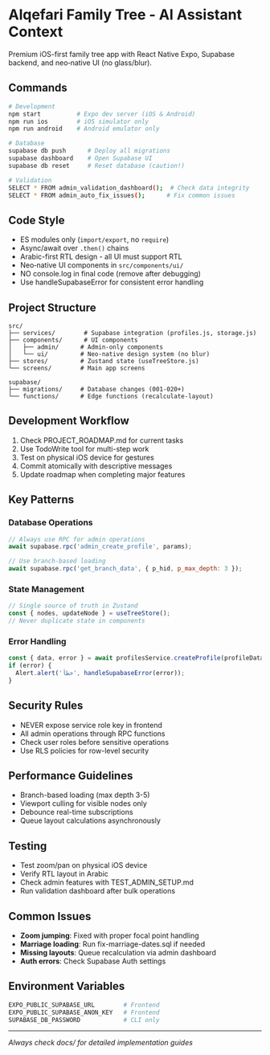 # Alqefari Family Tree - AI Assistant Context

Premium iOS-first family tree app with React Native Expo, Supabase backend, and neo‑native UI (no glass/blur).

## Commands

```bash
# Development
npm start          # Expo dev server (iOS & Android)
npm run ios        # iOS simulator only
npm run android    # Android emulator only

# Database
supabase db push      # Deploy all migrations
supabase dashboard    # Open Supabase UI
supabase db reset     # Reset database (caution!)

# Validation
SELECT * FROM admin_validation_dashboard();  # Check data integrity
SELECT * FROM admin_auto_fix_issues();      # Fix common issues
```

## Code Style

- ES modules only (`import/export`, no `require`)
- Async/await over `.then()` chains
- Arabic-first RTL design - all UI must support RTL
- Neo‑native UI components in `src/components/ui/`
- NO console.log in final code (remove after debugging)
- Use handleSupabaseError for consistent error handling

## Project Structure

```
src/
├── services/        # Supabase integration (profiles.js, storage.js)
├── components/      # UI components
│   ├── admin/      # Admin-only components
│   └── ui/         # Neo‑native design system (no blur)
├── stores/         # Zustand state (useTreeStore.js)
└── screens/        # Main app screens

supabase/
├── migrations/     # Database changes (001-020+)
└── functions/      # Edge functions (recalculate-layout)
```

## Development Workflow

1. Check PROJECT_ROADMAP.md for current tasks
2. Use TodoWrite tool for multi-step work
3. Test on physical iOS device for gestures
4. Commit atomically with descriptive messages
5. Update roadmap when completing major features

## Key Patterns

### Database Operations
```javascript
// Always use RPC for admin operations
await supabase.rpc('admin_create_profile', params);

// Use branch-based loading
await supabase.rpc('get_branch_data', { p_hid, p_max_depth: 3 });
```

### State Management
```javascript
// Single source of truth in Zustand
const { nodes, updateNode } = useTreeStore();
// Never duplicate state in components
```

### Error Handling
```javascript
const { data, error } = await profilesService.createProfile(profileData);
if (error) {
  Alert.alert('خطأ', handleSupabaseError(error));
}
```

## Security Rules

- NEVER expose service role key in frontend
- All admin operations through RPC functions
- Check user roles before sensitive operations
- Use RLS policies for row-level security

## Performance Guidelines

- Branch-based loading (max depth 3-5)
- Viewport culling for visible nodes only
- Debounce real-time subscriptions
- Queue layout calculations asynchronously

## Testing

- Test zoom/pan on physical iOS device
- Verify RTL layout in Arabic
- Check admin features with TEST_ADMIN_SETUP.md
- Run validation dashboard after bulk operations

## Common Issues

- **Zoom jumping**: Fixed with proper focal point handling
- **Marriage loading**: Run fix-marriage-dates.sql if needed
- **Missing layouts**: Queue recalculation via admin dashboard
- **Auth errors**: Check Supabase Auth settings

## Environment Variables

```bash
EXPO_PUBLIC_SUPABASE_URL        # Frontend
EXPO_PUBLIC_SUPABASE_ANON_KEY   # Frontend
SUPABASE_DB_PASSWORD            # CLI only
```

---
*Always check docs/ for detailed implementation guides*
